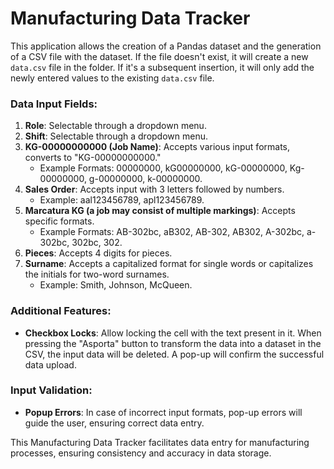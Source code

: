 # Manufacturing Data Tracker

This application allows the creation of a Pandas dataset and the generation of a CSV file with the dataset. If the file doesn't exist, it will create a new `data.csv` file in the folder. If it's a subsequent insertion, it will only add the newly entered values to the existing `data.csv` file.

### Data Input Fields:

1. **Role**: Selectable through a dropdown menu.
2. **Shift**: Selectable through a dropdown menu.
3. **KG-00000000000 (Job Name)**: Accepts various input formats, converts to "KG-00000000000."
   - Example Formats: 00000000, kG00000000, kG-00000000, Kg-00000000, g-00000000, k-00000000.
4. **Sales Order**: Accepts input with 3 letters followed by numbers.
   - Example: aal123456789, apl123456789.
5. **Marcatura KG (a job may consist of multiple markings)**: Accepts specific formats.
   - Example Formats: AB-302bc, aB302, AB-302, AB302, A-302bc, a-302bc, 302bc, 302.
6. **Pieces**: Accepts 4 digits for pieces.
7. **Surname**: Accepts a capitalized format for single words or capitalizes the initials for two-word surnames.
   - Example: Smith, Johnson, McQueen.
  
### Additional Features:

- **Checkbox Locks**: Allow locking the cell with the text present in it. When pressing the "Asporta" button to transform the data into a dataset in the CSV, the input data will be deleted. A pop-up will confirm the successful data upload.

### Input Validation:

- **Popup Errors**: In case of incorrect input formats, pop-up errors will guide the user, ensuring correct data entry.

This Manufacturing Data Tracker facilitates data entry for manufacturing processes, ensuring consistency and accuracy in data storage.

